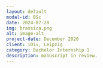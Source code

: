 ```yaml
---
layout: default
modal-id: BSc
date: 2024-07-28
img: brassica.png
alt: image-alt
project-date: December 2020
client: iDiv, Leipzig
category: Bachelor Internship 1
description: manuscript in review.
---
```

